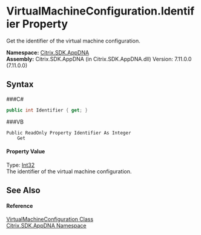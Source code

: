 # VirtualMachineConfiguration.Identifier Property 
 

Get the identifier of the virtual machine configuration.

**Namespace:**&nbsp;<a href="N_Citrix_SDK_AppDNA">Citrix.SDK.AppDNA</a><br />**Assembly:**&nbsp;Citrix.SDK.AppDNA (in Citrix.SDK.AppDNA.dll) Version: 7.11.0.0 (7.11.0.0)

## Syntax

###C#
```csharp
public int Identifier { get; }
```

###VB
```vbnet
Public ReadOnly Property Identifier As Integer
	Get
```


#### Property Value
Type: <a href="http://msdn2.microsoft.com/en-us/library/td2s409d" target="_blank">Int32</a><br />The identifier of the virtual machine configuration.

## See Also


#### Reference
<a href="T_Citrix_SDK_AppDNA_VirtualMachineConfiguration">VirtualMachineConfiguration Class</a><br /><a href="N_Citrix_SDK_AppDNA">Citrix.SDK.AppDNA Namespace</a><br />